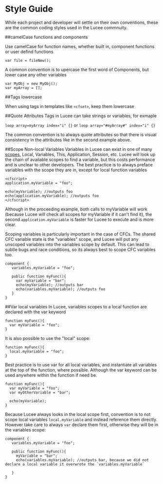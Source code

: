 # Style Guide

While each project and developer will settle on their own conventions, these are the common coding styles used in the Lucee commnuity.

##camelCase functions and components

Use camelCase for function names, whether built in, component functions or user defind functions

```
var file = fileNew();
```

A common convention is to upercase the first word of Components, but lower case any other variables

```
var MyObj = new MyObj();
var myArray = [];
```

##Tags lowercase

When using tags in templates like `<cfset>`, keep them lowercase

##Quote Attributes
Tags in Lucee can take strings or variables, for exmaple

`loop array=myArray index="i" {}` or `loop array="#myArray#" index="i" {}`

The common convention is to always quote attributes so that there is visual consistency in the attributes like in the second example above.

##Scope Non-local Variables
Variables in Lucee can exist in one of many [scopes](https://rorylaitila.gitbooks.io/lucee/content/lifecycle_scopes.html), Local, Variables, This, Application, Session, etc. Lucee will look up the chain of available scopes to find a variable, but this costs performance and is unclear to other developers. The best practice is to always preface variables with the scope they are in, except for local function variables

```
<cfscript>
application.myVariable = "foo";

echo(myVariable); //outputs foo
echo(application.myVariable); //outputs foo
</cfscript>
```

Although in the proceeding example, both calls to myVariable will work (because Lucee will check all scopes for myVariable if it can't find it), the second `application.myVariable` is faster for Lucee to execute and is more clear.

Scoping variables is particularly important in the case of CFCs. The shared CFC variable state is the "variables" scope, and Lucee will put any unscoped variables into the variables scope by default. This can lead to subtle bugs and race conditions, so its always best to scope CFC variables too.

```
component {
   variables.myVariable = "foo";
   
   public function myFunc(){
     var myVariable = "bar";
     echo(myVariable); //outputs bar
     echo(variables.myVariable); //outputs foo
   }
}
```

##Var local variables
In Lucee, variables scopes to a local function are declared with the var keyword

```
function myFunc(){
  var myVariable = "foo";
}
```



It is also possible to use the "local" scope:
```
function myFunc(){
  local.myVariable = "foo";
}
```

Best practice is to use var for all local variables, and instantiate all variables at the top of the function, where possible. Although the var keyword can be used anywhere within the function if need be.

```
function myFunc(){
  var myVariable = "foo";
  var myOtherVariable = "bar";
  
  echo(myVariable);
}
```

Because Lucee always looks in the local scope first, convention is to not scope local variables `local.myVariable` and instead reference them directly. However take care to always `var` declare them first, otherwise they will be in the variables scope:

```
component {
   variables.myVariable = "foo";
   
   public function myFunc(){
     myVariable = "bar";
     echo(variables.myVariable); //outputs bar, because we did not declare a local variable it overwrote the `variables.myVariable`
     
   }
}
```




